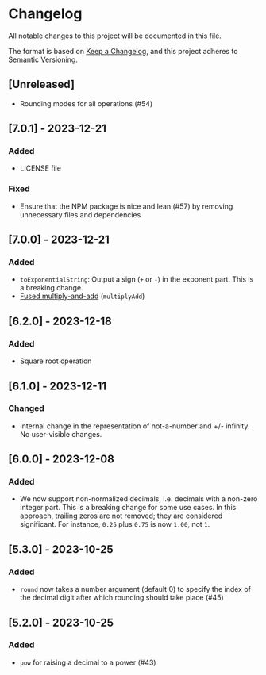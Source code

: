 # Changelog

All notable changes to this project will be documented in this file.

The format is based on [Keep a Changelog](https://keepachangelog.com/en/1.1.0/),
and this project adheres to [Semantic Versioning](https://semver.org/spec/v2.0.0.html).

## [Unreleased]

-   Rounding modes for all operations (#54)

## [7.0.1] - 2023-12-21

### Added

-   LICENSE file

### Fixed

-   Ensure that the NPM package is nice and lean (#57) by removing unnecessary files and dependencies

## [7.0.0] - 2023-12-21

### Added

-   `toExponentialString`: Output a sign (`+` or `-`) in the exponent part. This is a breaking change.
-   [Fused multiply-and-add](https://en.wikipedia.org/wiki/Multiply–accumulate_operation#Fused_multiply–add) (`multiplyAdd`)

## [6.2.0] - 2023-12-18

### Added

-   Square root operation

## [6.1.0] - 2023-12-11

### Changed

-   Internal change in the representation of not-a-number and +/- infinity. No user-visible changes.

## [6.0.0] - 2023-12-08

### Added

-   We now support non-normalized decimals, i.e. decimals with a non-zero integer part. This is a breaking change for some use cases. In this approach, trailing zeros are not removed; they are considered significant. For instance, `0.25` plus `0.75` is now `1.00`, not `1`.

## [5.3.0] - 2023-10-25

### Added

-   `round` now takes a number argument (default 0) to
    specify the index of the decimal digit after which
    rounding should take place (#45)

## [5.2.0] - 2023-10-25

### Added

-   `pow` for raising a decimal to a power (#43)
